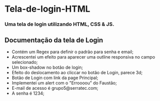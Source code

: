 # Tela-de-login-HTML

### Uma tela de login utilizando HTML, CSS &amp; JS.

## Documentação da tela de Login

<ul>
  <li>Contém um Regex para definir o padrão para senha e email;</li>
  <li>Acrescentei um efeito para aparecer uma outline responsiva no campo selecionado;</li>
  <li>Um box-shadow no botão de login;</li>
  <li>Efeito do deslocamento ao cliccar no botão de Login, parece 3d;</li>
  <li>Botão de Login com link da page Principal;</li>
  <li>Implementei um alert com o "Erroooou" do Faustão;</li>
  <li>E-mail de acesso é grupo5@serratec.com;</li>
  <li>A senha é 1234;</li>
</ul>
